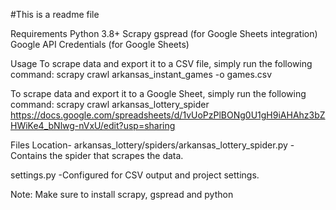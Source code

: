 #This is a readme file

Requirements
Python 3.8+
Scrapy
gspread (for Google Sheets integration)
Google API Credentials (for Google Sheets)

Usage
To scrape data and export it to a CSV file, simply run the following command:
scrapy crawl arkansas_instant_games -o games.csv

To scrape data and export it to a Google Sheet, simply run the following command:
scrapy crawl arkansas_lottery_spider
https://docs.google.com/spreadsheets/d/1vUoPzPlBONg0U1gH9iAHAhz3bZHWiKe4_bNlwg-nVxU/edit?usp=sharing

Files Location-
arkansas_lottery/spiders/arkansas_lottery_spider.py  -Contains the spider that scrapes the data.

settings.py  -Configured for CSV output and project settings.

Note: Make sure to install scrapy, gspread and python
